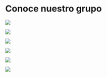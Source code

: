 # Conoce nuestro grupo


![](https://github.com/BrunoXIII-Gav/FDD_1/blob/main/Archivos_de_FDD/Imagenes/caratula.png)


![](https://github.com/BrunoXIII-Gav/FDD_1/blob/main/Archivos_de_FDD/Imagenes/2.png)


![](https://github.com/BrunoXIII-Gav/FDD_1/blob/main/Archivos_de_FDD/Imagenes/3.png)


![](https://github.com/BrunoXIII-Gav/FDD_1/blob/main/Archivos_de_FDD/Imagenes/4.png)


![](https://github.com/BrunoXIII-Gav/FDD_1/blob/main/Archivos_de_FDD/Imagenes/5.png)


![](https://github.com/BrunoXIII-Gav/FDD_1/blob/main/Archivos_de_FDD/Imagenes/caratula6.png)